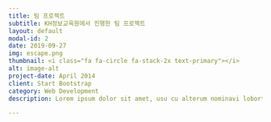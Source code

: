 ```yaml
---
title: 팀 프로젝트
subtitle: KH정보교육원에서 진행한 팀 프로젝트
layout: default
modal-id: 2
date: 2019-09-27
img: escape.png
thumbnail: <i class="fa fa-circle fa-stack-2x text-primary"></i>
alt: image-alt
project-date: April 2014
client: Start Bootstrap
category: Web Development
description: Lorem ipsum dolor sit amet, usu cu alterum nominavi lobortis. At duo novum diceret. Tantas apeirian vix et, usu sanctus postulant inciderint ut, populo diceret necessitatibus in vim. Cu eum dicam feugiat noluisse.

---
```

